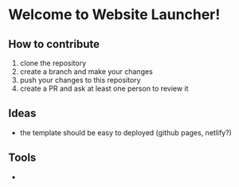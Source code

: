 # Welcome to Website Launcher!

## How to contribute
1. clone the repository
2. create a branch and make your changes
3. push your changes to this repository
4. create a PR and ask at least one person to review it

## Ideas
- the template should be easy to deployed (github pages, netlify?)

## Tools
- 

##